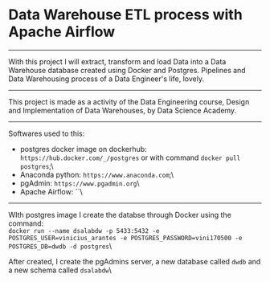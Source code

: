 # Data Warehouse ETL process with Apache Airflow

---

With this project I will extract, transform and load Data into a Data Warehouse database created using Docker and Postgres.
Pipelines and Data Warehousing process of a Data Engineer's life, lovely.

---

This project is made as a activity of the Data Engineering course, Design and Implementation of Data Warehouses, by Data Science Academy.

---

Softwares used to this:

- postgres docker image on dockerhub: `https://hub.docker.com/_/postgres` or with command `docker pull postgres`;\
- Anaconda python: `https://www.anaconda.com`;\
- pgAdmin: `https://www.pgadmin.org`\
- Apache Airflow: ``\

---

WIth postgres image I create the databse through Docker using the command:\
`docker run --name dsalabdw -p 5433:5432 -e POSTGRES_USER=vinicius_arantes -e POSTGRES_PASSWORD=vini170500 -e POSTGRES_DB=dwdb -d postgres`\

After created, I create the pgAdmins server, a new database called `dwdb` and a new schema called `dsalabdw`\
